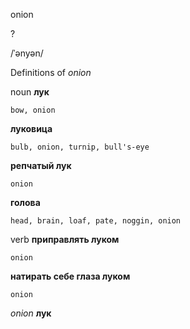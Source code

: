 onion

?

/ˈənyən/

Definitions of _onion_

noun
**лук**

    bow, onion
**луковица**

    bulb, onion, turnip, bull's-eye
**репчатый лук**

    onion
**голова**

    head, brain, loaf, pate, noggin, onion

verb
**приправлять луком**

    onion
**натирать себе глаза луком**

    onion

_onion_
**лук**